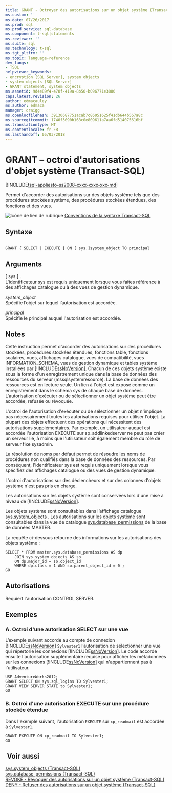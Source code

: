 ```yaml
---
title: GRANT - Octroyer des autorisations sur un objet système (Transact-SQL) | Microsoft Docs
ms.custom: ''
ms.date: 07/26/2017
ms.prod: sql
ms.prod_service: sql-database
ms.component: t-sql|statements
ms.reviewer: ''
ms.suite: sql
ms.technology: t-sql
ms.tgt_pltfrm: ''
ms.topic: language-reference
dev_langs:
- TSQL
helpviewer_keywords:
- encryption [SQL Server], system objects
- system objects [SQL Server]
- GRANT statement, system objects
ms.assetid: 9d4e89f4-478f-419a-8b50-b096771e3880
caps.latest.revision: 26
author: edmacauley
ms.author: edmaca
manager: craigg
ms.openlocfilehash: 39130687751acab7c86051625f41db644b567a8c
ms.sourcegitcommit: 1740f3090b168c0e809611a7aa6fd514075616bf
ms.translationtype: HT
ms.contentlocale: fr-FR
ms.lasthandoff: 05/03/2018
---
```

# <a name="grant-system-object-permissions-transact-sql"></a>GRANT – octroi d'autorisations d'objet système (Transact-SQL)
[!INCLUDE[tsql-appliesto-ss2008-xxxx-xxxx-xxx-md](../../includes/tsql-appliesto-ss2008-xxxx-xxxx-xxx-md.md)]

  Permet d'accorder des autorisations sur des objets système tels que des procédures stockées système, des procédures stockées étendues, des fonctions et des vues.  
  
 ![Icône de lien de rubrique](../../database-engine/configure-windows/media/topic-link.gif "Icône lien de rubrique") [Conventions de la syntaxe Transact-SQL](../../t-sql/language-elements/transact-sql-syntax-conventions-transact-sql.md)  
  
## <a name="syntax"></a>Syntaxe  
  
```  
  
GRANT { SELECT | EXECUTE } ON [ sys.]system_object TO principal   
```  
  
## <a name="arguments"></a>Arguments  
 [ sys.] .  
 L'identificateur sys est requis uniquement lorsque vous faites référence à des affichages catalogue ou à des vues de gestion dynamique.  
  
 *system_object*  
 Spécifie l’objet sur lequel l’autorisation est accordée.  
  
 *principal*  
 Spécifie le principal auquel l'autorisation est accordée.  
  
## <a name="remarks"></a>Notes   
 Cette instruction permet d'accorder des autorisations sur des procédures stockées, procédures stockées étendues, fonctions table, fonctions scalaires, vues, affichages catalogue, vues de compatibilité, vues INFORMATION_SCHEMA, vues de gestion dynamique et tables système installées par [!INCLUDE[ssNoVersion](../../includes/ssnoversion-md.md)]. Chacun de ces objets système existe sous la forme d'un enregistrement unique dans la base de données des ressources du serveur (mssqlsystemresource). La base de données des ressources est en lecture seule. Un lien à l'objet est exposé comme un enregistrement dans le schéma sys de chaque base de données. L'autorisation d'exécuter ou de sélectionner un objet système peut être accordée, refusée ou révoquée.  
  
 L'octroi de l'autorisation d'exécuter ou de sélectionner un objet n'implique pas nécessairement toutes les autorisations requises pour utiliser l'objet. La plupart des objets effectuent des opérations qui nécessitent des autorisations supplémentaires. Par exemple, un utilisateur auquel est accordée l'autorisation EXECUTE sur sp_addlinkedserver ne peut pas créer un serveur lié, à moins que l'utilisateur soit également membre du rôle de serveur fixe sysadmin.  
  
 La résolution de noms par défaut permet de résoudre les noms de procédures non qualifiés dans la base de données des ressources. Par conséquent, l'identificateur sys est requis uniquement lorsque vous spécifiez des affichages catalogue ou des vues de gestion dynamique.  
  
 L'octroi d'autorisations sur des déclencheurs et sur des colonnes d'objets système n'est pas pris en charge.  
  
 Les autorisations sur les objets système sont conservées lors d'une mise à niveau de [!INCLUDE[ssNoVersion](../../includes/ssnoversion-md.md)].  
  
 Les objets système sont consultables dans l’affichage catalogue [sys.system_objects](../../relational-databases/system-catalog-views/sys-system-objects-transact-sql.md) . Les autorisations sur les objets système sont consultables dans la vue de catalogue [sys.database_permissions](../../relational-databases/system-catalog-views/sys-database-permissions-transact-sql.md) de la base de données MASTER.  
  
 La requête ci-dessous retourne des informations sur les autorisations des objets système :  
  
```  
SELECT * FROM master.sys.database_permissions AS dp   
    JOIN sys.system_objects AS so  
    ON dp.major_id = so.object_id  
    WHERE dp.class = 1 AND so.parent_object_id = 0 ;  
GO  
```  
  
## <a name="permissions"></a>Autorisations  
 Requiert l'autorisation CONTROL SERVER.  
  
## <a name="examples"></a>Exemples  
  
### <a name="a-granting-select-permission-on-a-view"></a>A. Octroi d'une autorisation SELECT sur une vue  
 L’exemple suivant accorde au compte de connexion [!INCLUDE[ssNoVersion](../../includes/ssnoversion-md.md)] `Sylvester1` l’autorisation de sélectionner une vue qui répertorie les connexions [!INCLUDE[ssNoVersion](../../includes/ssnoversion-md.md)]. Le code accorde ensuite l'autorisation supplémentaire requise pour afficher les métadonnées sur les connexions [!INCLUDE[ssNoVersion](../../includes/ssnoversion-md.md)] qui n'appartiennent pas à l'utilisateur.  
  
```  
USE AdventureWorks2012;  
GRANT SELECT ON sys.sql_logins TO Sylvester1;  
GRANT VIEW SERVER STATE to Sylvester1;  
GO  
```  
  
### <a name="b-granting-execute-permission-on-an-extended-stored-procedure"></a>B. Octroi d'une autorisation EXECUTE sur une procédure stockée étendue  
 Dans l'exemple suivant, l'autorisation `EXECUTE` sur `xp_readmail` est accordée à `Sylvester1`.  
  
```  
GRANT EXECUTE ON xp_readmail TO Sylvester1;  
GO  
```  
  
## <a name="see-also"></a> Voir aussi  
 [sys.system_objects &#40;Transact-SQL&#41;](../../relational-databases/system-catalog-views/sys-system-objects-transact-sql.md)   
 [sys.database_permissions &#40;Transact-SQL&#41;](../../relational-databases/system-catalog-views/sys-database-permissions-transact-sql.md)   
 [REVOKE - Révoquer des autorisations sur un objet système &#40;Transact-SQL&#41;](../../t-sql/statements/revoke-system-object-permissions-transact-sql.md)   
 [DENY - Refuser des autorisations sur un objet système &#40;Transact-SQL&#41;](../../t-sql/statements/deny-system-object-permissions-transact-sql.md)  
  
  
